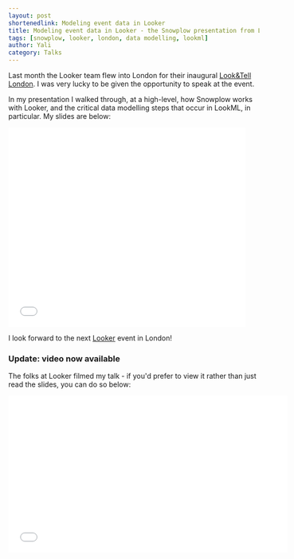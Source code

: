 ```yaml
---
layout: post
shortenedlink: Modeling event data in Looker
title: Modeling event data in Looker - the Snowplow presentation from Look&Tell London, November 2014
tags: [snowplow, looker, london, data modelling, lookml]
author: Yali
category: Talks
---
```


Last month the Looker team flew into London for their inaugural [Look&Tell London][looker-london]. I was very lucky to be given the opportunity to speak at the event.

In my presentation I walked through, at a high-level, how Snowplow works with Looker, and the critical data modelling steps that occur in LookML, in particular. My slides are below:

<iframe src="//www.slideshare.net/slideshow/embed_code/42474391" width="476" height="400" frameborder="0" marginwidth="0" marginheight="0" scrolling="no"></iframe>

<!--more-->

I look forward to the next [Looker][looker] event in London!

### Update: video now available	

The folks at Looker filmed my talk - if you'd prefer to view it rather than just read the slides, you can do so below:

<iframe width="560" height="315" src="//www.youtube.com/embed/IChgdZXcAJs" frameborder="0" allowfullscreen></iframe>

[looker-london]: http://www.looker.com/events/london
[looker]: http://www.looker.com/
